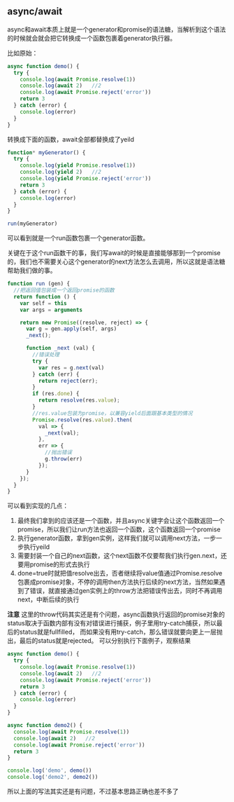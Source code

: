 ## async/await

async和await本质上就是一个generator和promise的语法糖，当解析到这个语法的时候就会就会把它转换成一个函数包裹着generator执行器。

比如原始：

```javascript
async function demo() {
  try {
    console.log(await Promise.resolve(1)) 
    console.log(await 2)   //2
    console.log(await Promise.reject('error'))
    return 3
  } catch (error) {
    console.log(error)
  }
}
```

转换成下面的函数，await全部都替换成了yeild

```javascript
function* myGenerator() {
  try {
    console.log(yield Promise.resolve(1)) 
    console.log(yield 2)   //2
    console.log(yield Promise.reject('error'))
    return 3
  } catch (error) {
    console.log(error)
  }
}

run(myGenerator)
```

可以看到就是一个run函数包裹一个generator函数。

关键在于这个run函数干的事，我们写await的时候是直接能够那到一个promise的，我们也不需要关心这个generator的next方法怎么去调用，所以这就是语法糖帮助我们做的事。
```javascript
function run (gen) {
  //把返回值包装成一个返回promise的函数
  return function () {
    var self = this
    var args = arguments

    return new Promise((resolve, reject) => {
      var g = gen.apply(self, args)
      _next();

      function _next (val) {
        //错误处理
        try {
          var res = g.next(val)
        } catch (err) {
          return reject(err);
        }
        if (res.done) {
          return resolve(res.value);
        }
        //res.value包装为promise，以兼容yield后面跟基本类型的情况
        Promise.resolve(res.value).then(
          val => {
            _next(val);
          },
          err => {
            //抛出错误
            g.throw(err)
          });
      }
    });
  }
}
```
可以看到实现的几点：
1. 最终我们拿到的应该还是一个函数，并且async关键字会让这个函数返回一个promise，所以我们让run方法也返回一个函数，这个函数返回一个promise
2. 执行generator函数，拿到gen实例，这样我们就可以调用next方法，一步一步执行yeild
3. 需要封装一个自己的next函数，这个next函数不仅要帮我们执行gen.next，还要用promise的形式去执行
4. done=true时就把值resolve出去，否者继续将value值通过Promise.resolve包裹成promise对象，不停的调用then方法执行后续的next方法，当然如果遇到了错误，就直接通过gen实例上的throw方法把错误传出去，同时不再调用next，中断后续的执行

**注意**
这里的throw代码其实还是有个问题，async函数执行返回的promise对象的status取决于函数内部有没有对错误进行捕获，例子里用try-catch捕获，所以最后的status就是fullfilled， 而如果没有用try-catch，那么错误就要向更上一层抛出，最后的status就是rejected。
可以分别执行下面例子，观察结果
```javascript
async function demo() {
  try {
    console.log(await Promise.resolve(1)) 
    console.log(await 2)   //2
    console.log(await Promise.reject('error'))
    return 3
  } catch (error) {
    console.log(error)
  }
}

async function demo2() {
  console.log(await Promise.resolve(1)) 
  console.log(await 2)   //2
  console.log(await Promise.reject('error'))
  return 3
}

console.log('demo', demo())
console.log('demo2', demo2())
```
所以上面的写法其实还是有问题，不过基本思路正确也差不多了